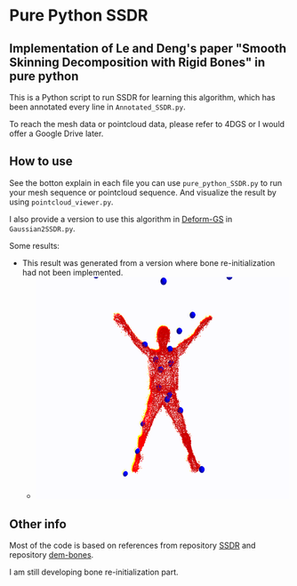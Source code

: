 # Pure Python SSDR
## Implementation of Le and Deng's paper "Smooth Skinning Decomposition with Rigid Bones" in pure python

This is a Python script to run SSDR for learning this algorithm, which has been annotated every line in `Annotated_SSDR.py`.

To reach the mesh data or pointcloud data, please refer to 4DGS or I would offer a Google Drive later.

## How to use
See the botton explain in each file
you can use `pure_python_SSDR.py` to run your mesh sequence or pointcloud sequence. And visualize the result by using `pointcloud_viewer.py`.

I also provide a version to use this algorithm in [Deform-GS](https://github.com/ingra14m/Deformable-3D-Gaussians) in `Gaussian2SSDR.py`.

Some results:
- This result was generated from a version where bone re-initialization had not been implemented.
    - ![result from d-nerf dataset](Assets/output.gif)

## Other info
Most of the code is based on references from repository [SSDR](https://github.com/dalton-omens/SSDR) and repository [dem-bones](https://github.com/electronicarts/dem-bones).

I am still developing bone re-initialization part.

